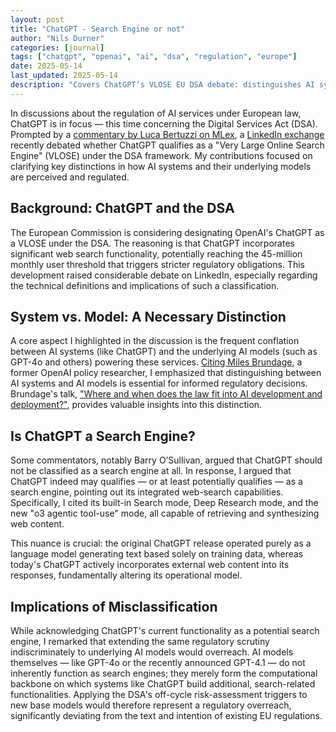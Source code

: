 ```yaml
---
layout: post
title: "ChatGPT - Search Engine or not"
author: "Nils Durner"
categories: [journal]
tags: ["chatgpt", "openai", "ai", "dsa", "regulation", "europe"]
date: 2025-05-14
last_updated: 2025-05-14
description: "Covers ChatGPT’s VLOSE EU DSA debate: distinguishes AI systems vs models, notes integrated search and Deep Research modes, and warns against model-level DSA overreach."
---
```


In discussions about the regulation of AI services under European law, ChatGPT is in focus — this time concerning the Digital Services Act (DSA). Prompted by a [commentary by Luca Bertuzzi on MLex](https://www.mlex.com/mlex/articles/2339236/chatgpt-s-eu-digital-rulebook-designation-could-slow-innovation-create-precedent), a [LinkedIn exchange](https://www.linkedin.com/posts/luca-bertuzzi-186729130_dsa-activity-7328373800549453824-JHO7?utm_source=share&utm_medium=member_desktop&rcm=ACoAAAGX2jIBd6RDsNRYv13Bvu3x4nnCNu96SEw) recently debated whether ChatGPT qualifies as a "Very Large Online Search Engine" (VLOSE) under the DSA framework. My contributions focused on clarifying key distinctions in how AI systems and their underlying models are perceived and regulated.

## Background: ChatGPT and the DSA

The European Commission is considering designating OpenAI's ChatGPT as a VLOSE under the DSA. The reasoning is that ChatGPT incorporates significant web search functionality, potentially reaching the 45-million monthly user threshold that triggers stricter regulatory obligations. This development raised considerable debate on LinkedIn, especially regarding the technical definitions and implications of such a classification.

## System vs. Model: A Necessary Distinction

A core aspect I highlighted in the discussion is the frequent conflation between AI systems (like ChatGPT) and the underlying AI models (such as GPT-4o and others) powering these services. [Citing Miles Brundage](gen-ai-models-systems-use-cases), a former OpenAI policy researcher, I emphasized that distinguishing between AI systems and AI models is essential for informed regulatory decisions. Brundage's talk, ["Where and when does the law fit into AI development and deployment?"](https://www.youtube.com/watch?v=5j4U2UzJWfI&t=5728s), provides valuable insights into this distinction.

## Is ChatGPT a Search Engine?

Some commentators, notably Barry O’Sullivan, argued that ChatGPT should not be classified as a search engine at all. In response, I argued that ChatGPT indeed may qualifies — or at least potentially qualifies — as a search engine, pointing out its integrated web-search capabilities. Specifically, I cited its built-in Search mode, Deep Research mode, and the new "o3 agentic tool-use" mode, all capable of retrieving and synthesizing web content.

This nuance is crucial: the original ChatGPT release operated purely as a language model generating text based solely on training data, whereas today's ChatGPT actively incorporates external web content into its responses, fundamentally altering its operational model.

## Implications of Misclassification

While acknowledging ChatGPT's current functionality as a potential search engine, I remarked that extending the same regulatory scrutiny indiscriminately to underlying AI models would overreach. AI models themselves — like GPT-4o or the recently announced GPT-4.1 — do not inherently function as search engines; they merely form the computational backbone on which systems like ChatGPT build additional, search-related functionalities. Applying the DSA's off-cycle risk-assessment triggers to new base models would therefore represent a regulatory overreach, significantly deviating from the text and intention of existing EU regulations.